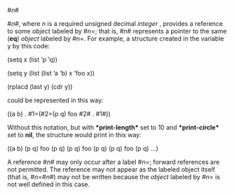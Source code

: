  

#*n*# 

#*n*#, where *n* is a required unsigned decimal *integer* , provides a reference to some *object* labeled by #*n*=; that is, #*n*# represents a pointer to the same (**eq**) *object* labeled by #*n*=. For example, a structure created in the variable y by this code: 

(setq x (list ’p ’q)) 

(setq y (list (list ’a ’b) x ’foo x)) 

(rplacd (last y) (cdr y)) 

could be represented in this way: 

((a b) . #1=(#2=(p q) foo #2# . #1#)) 

Without this notation, but with **\*print-length\*** set to 10 and **\*print-circle\*** set to **nil**, the structure would print in this way: 

((a b) (p q) foo (p q) (p q) foo (p q) (p q) foo (p q) ...) 

A reference #*n*# may only occur after a label #*n*=; forward references are not permitted. The reference may not appear as the labeled object itself (that is, #*n*=#*n*#) may not be written because the *object* labeled by #*n*= is not well defined in this case. 

